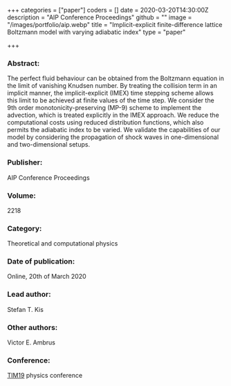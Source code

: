+++
categories = ["paper"]
coders = []
date = 2020-03-20T14:30:00Z
description = "AIP Conference Proceedings"
github = ""
image = "/images/portfolio/aip.webp"
title = "Implicit-explicit finite-difference lattice Boltzmann model with varying adiabatic index"
type = "paper"

+++
### Abstract:

The perfect fluid behaviour can be obtained from the Boltzmann equation in the limit of vanishing Knudsen number. By treating the collision term in an implicit manner, the implicit-explicit (IMEX) time stepping scheme allows this limit to be achieved at finite values of the time step. We consider the 9th order monotonicity-preserving (MP-9) scheme to implement the advection, which is treated explicitly in the IMEX approach. We reduce the computational costs using reduced distribution functions, which also permits the adiabatic index to be varied. We validate the capabilities of our model by considering the propagation of shock waves in one-dimensional and two-dimensional setups.

### Publisher:
AIP Conference Proceedings

### Volume:
2218

### Category:
Theoretical and computational physics

### Date of publication:
Online, 20th of March 2020

### Lead author:
Stefan T. Kis

### Other authors:
Victor E. Ambrus

### Conference:
[TIM19](https://timconference.uvt.ro/index.php) physics conference
